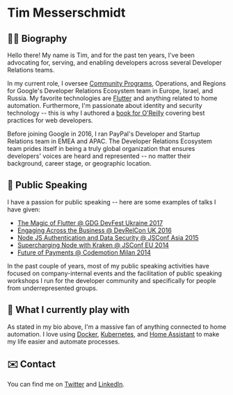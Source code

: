 # Tim Messerschmidt


## 👨‍💻 Biography

Hello there! My name is Tim, and for the past ten years, I've been advocating for, serving, and enabling developers across several Developer Relations teams.

In my current role, I oversee [Community Programs](https://developers.google.com/community), Operations, and Regions for Google's Developer Relations Ecosystem team in Europe, Israel, and Russia. My favorite technologies are [Flutter](https://github.com/flutter) and anything related to home automation. Furthermore, I'm passionate about identity and security technology -- this is why I authored a [book for O'Reilly](http://shop.oreilly.com/product/0636920044376.do) covering best practices for web developers.

Before joining Google in 2016, I ran PayPal's Developer and Startup Relations team in EMEA and APAC. The Developer Relations Ecosystem team prides itself in being a truly global organization that ensures developers' voices are heard and represented -- no matter their background, career stage, or geographic location.

## 🎤 Public Speaking

I have a passion for public speaking -- here are some examples of talks I have given:

- [The Magic of Flutter @ GDG DevFest Ukraine 2017](https://youtu.be/0IY6J5baAj8)
- [Engaging Across the Business @ DevRelCon UK 2016](https://youtu.be/7HYIuEm5_cg)
- [Node JS Authentication and Data Security @ JSConf Asia 2015](https://youtu.be/a8zYmRmtss0)
- [Supercharging Node with Kraken @ JSConf EU 2014](https://youtu.be/gKebfQH8aXU)
- [Future of Payments @ Codemotion Milan 2014](https://youtu.be/6YeYSpZ4Ukw)

In the past couple of years, most of my public speaking activities have focused on company-internal events and the facilitation of public speaking workshops I run for the developer community and specifically for people from underrepresented groups.

## 🤖 What I currently play with

As stated in my bio above, I'm a massive fan of anything connected to home automation. I love using [Docker](https://github.com/docker), [Kubernetes](https://github.com/kubernetes/kubernetes), and [Home Assistant](https://github.com/home-assistant/core) to make my life easier and automate processes.

## ✉️ Contact

You can find me on [Twitter](https://twitter.com/seraandroid) and [LinkedIn](https://www.linkedin.com/in/timmesserschmidt/).
